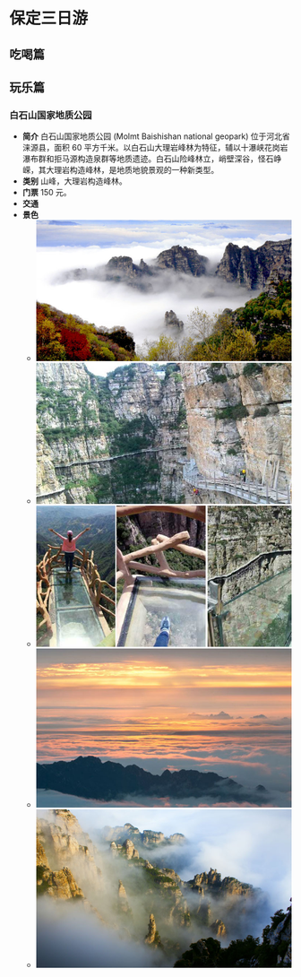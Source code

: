 # 保定三日游

## 吃喝篇

## 玩乐篇

### 白石山国家地质公园

- **简介** 白石山国家地质公园 (Molmt Baishishan national geopark) 位于河北省涞源县，面积 60 平方千米。以白石山大理岩峰林为特征，辅以十瀑峡花岗岩瀑布群和拒马源构造泉群等地质遗迹。白石山险峰林立，峭壁深谷，怪石峥嵘，其大理岩构造峰林，是地质地貌景观的一种新类型。
- **类别** 山峰，大理岩构造峰林。
- **门票** 150 元。
- **交通** 
- **景色**
  - ![image](Pictures\Baishishan\01.jpg)
  - ![image](Pictures\Baishishan\02.jpg)
  - ![image](Pictures\Baishishan\03.jpg)
  - ![image](Pictures\Baishishan\04.jpg)
  - ![image](Pictures\Baishishan\05.jpg)